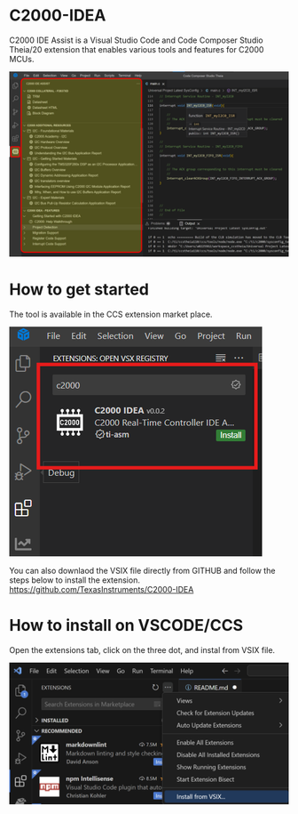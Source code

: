 # C2000-IDEA
C2000 IDE Assist is a Visual Studio Code and Code Composer Studio Theia/20 extension that enables various tools and features for C2000 MCUs.

![image](resources/common/overview.png)

# How to get started
The tool is available in the CCS extension market place.

![image](resources/common/extension-install.png)

You can also downlaod the VSIX file directly from GITHUB and follow the steps below to install the extension.
https://github.com/TexasInstruments/C2000-IDEA

# How to install on VSCODE/CCS

Open the extensions tab, click on the three dot, and instal from VSIX file.

![image](resources/common/extension-install-manual.png)